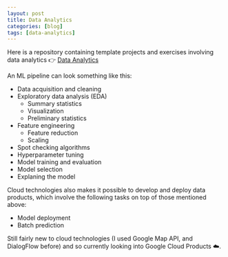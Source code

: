 ```yaml
---
layout: post
title: Data Analytics
categories: [blog]
tags: [data-analytics]
---
```


Here is a repository containing template projects and exercises involving data analytics 👉 [Data Analytics](https://github.com/maryletteroa/data_analytics)


An ML pipeline can look something like this:

- Data acquisition and cleaning
- Exploratory data analysis (EDA)
	- Summary statistics
	- Visualization
	- Preliminary statistics
- Feature engineering
	- Feature reduction
	- Scaling
- Spot checking algorithms
- Hyperparameter tuning
- Model training and evaluation
- Model selection
- Explaning the model

Cloud technologies also makes it possible to develop and deploy data products, which involve the following tasks on top of those mentioned above:

- Model deployment
- Batch prediction


Still fairly new to cloud technologies (I used Google Map API, and DialogFlow before) and so currently looking into Google Cloud Products ☁️. 